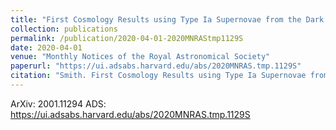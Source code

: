 ```yaml
---
title: "First Cosmology Results using Type Ia Supernovae from the Dark Energy Survey: The Effect of Host Galaxy Properties on Supernova Luminosity"
collection: publications
permalink: /publication/2020-04-01-2020MNRAStmp1129S
date: 2020-04-01
venue: "Monthly Notices of the Royal Astronomical Society"
paperurl: "https://ui.adsabs.harvard.edu/abs/2020MNRAS.tmp.1129S"
citation: "Smith. First Cosmology Results using Type Ia Supernovae from the Dark Energy Survey: The Effect of Host Galaxy Properties on Supernova Luminosity. Monthly Notices of the Royal Astronomical Society, :, Apr 2020"
---
```


ArXiv: 2001.11294
ADS: https://ui.adsabs.harvard.edu/abs/2020MNRAS.tmp.1129S

